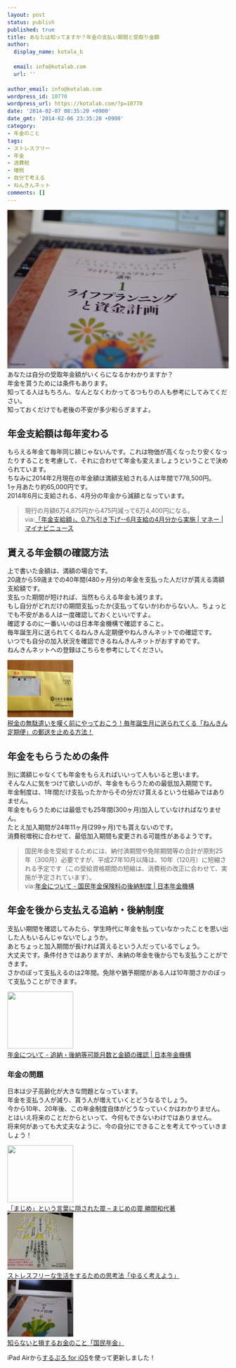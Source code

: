 ```yaml
---
layout: post
status: publish
published: true
title: あなたは知ってますか？年金の支払い期間と受取り金額
author:
  display_name: kotala_b

  email: info@kotalab.com
  url: ''

author_email: info@kotalab.com
wordpress_id: 10770
wordpress_url: https://kotalab.com/?p=10770
date: '2014-02-07 08:35:20 +0900'
date_gmt: '2014-02-06 23:35:20 +0900'
category:
- 年金のこと
tags:
- ストレスフリー
- 年金
- 消費税
- 増税
- 自分で考える
- ねんきんネット
comments: []
---
```

<p><img src="/wp-content/uploads/whats-nenkin_140207-546x361.jpg" alt="whats-nenkin_140207" width="546" height="361" class="alignnone size-large wp-image-10790" /><br />
あなたは自分の受取年金額がいくらになるかわかりますか？<br />
年金を貰うためには条件もあります。<br />
知ってる人はもちろん、なんとなくわかってるつもりの人も参考にしてみてください。<br />
知っておくだけでも老後の不安が多少和らぎますよ。<br />
</p>
<!--more-->
<h2>年金支給額は毎年変わる</h2>
<p>もらえる年金て毎年同じ額じゃないんです。これは物価が高くなったり安くなったりすることを考慮して、それに合わせて年金も変えましょうということで決められています。<br />
ちなみに2014年2月現在の年金額は<span class="b">満額支給</span>される人は年間で778,500円。<br />
1ヶ月あたり約65,000円です。<br />
2014年6月に支給される、4月分の年金から減額となっています。</p>
<blockquote><p>現行の月額6万4,875円から475円減って6万4,400円になる。<br />
via:<a href="http://s.news.mynavi.jp/news/2014/02/03/146/" target="_blank">「年金支給額」、0.7%引き下げ--6月支給の4月分から実施 | マネー | マイナビニュース</a><span class="removed_link" title="b.hatena.ne.jp/entry/http://s.news.mynavi.jp/news/2014/02/03/146/"><img border="0" src="https://b.hatena.ne.jp/entry/image/http://s.news.mynavi.jp/news/2014/02/03/146/" alt="" /></span> </p></blockquote>
<h2>貰える年金額の確認方法</h2>
<p>上で書いた金額は、満額の場合です。<br />
20歳から59歳までの40年間(480ヶ月分)の年金を支払った人だけが貰える満額支給額です。<br />
支払った期間が短ければ、当然もらえる年金も減ります。<br />
もし自分がどれだけの期間支払ったか(支払ってないか)わからない人、ちょっとでも不安がある人は一度確認しておくといいですよ。<br />
<span class="b">確認するのに一番いいのは日本年金機構で確認すること</span>。<br />
毎年誕生月に送られてくるねんきん定期便やねんきんネットでの確認です。<br />
いつでも自分の加入状況を確認できるねんきんネットがおすすめです。<br />
ねんきんネットへの登録はこちらを参考にしてください。</p>
<div class="shht">
<div class="shhtimg"><a href="/stop-nenkin-teikibin" target="_blank"><img src="/wp-content/uploads/nenkin_130123.png" alt="" width="150" height="130" /></a></div>
<div class="shhttext"><a href="/stop-nenkin-teikibin" target="_blank">税金の無駄遣いを嘆く前にやっておこう！毎年誕生月に送られてくる「ねんきん定期便」の郵送を止める方法！</a><span class="removed_link" title="b.hatena.ne.jp/entry/https://kotalab.com/stop-nenkin-teikibin"><img border="0" src="https://b.hatena.ne.jp/entry/image/https://kotalab.com/stop-nenkin-teikibin" alt="" /></span></div>
</div>
<h2>年金をもらうための条件</h2>
<p>別に満額じゃなくても年金をもらえればいいって人もいると思います。<br />
そんな人に気をつけて欲しいのが、年金をもらうための最低加入期間です。<br />
年金制度は、1年間だけ支払ったかからその分だけ貰えるという仕組みではありません。<br />
年金をもらうためには最低でも25年間(300ヶ月)加入していなければなりません。<br />
たとえ加入期間が24年11ヶ月(299ヶ月)でも貰えないのです。<br />
消費税増税に合わせて、最低加入期間も変更される可能性があるようです。</p>
<blockquote><p>国民年金を受給するためには、納付済期間や免除期間等の合計が原則25年（300月）必要ですが、平成27年10月以降は、10年（120月）に短縮される予定です（この受給資格期間の短縮は、消費税の改正に合わせて、実施が予定されています）。<br />
via:<a href="http://www.nenkin.go.jp/n/www/service/detail.jsp?id=6221" target="_blank">年金について - 国民年金保険料の後納制度 | 日本年金機構</a><a href="https://b.hatena.ne.jp/entry/http://www.nenkin.go.jp/n/www/service/detail.jsp?id=6221" target="_blank"><img border="0" src="https://b.hatena.ne.jp/entry/image/http://www.nenkin.go.jp/n/www/service/detail.jsp?id=6221" alt="" /></a> </p></blockquote>
<h2>年金を後から支払える追納・後納制度</h2>
<p>支払い期間を確認してみたら、学生時代に年金を払っていなかったことを思い出した人もいるんじゃないでしょうか。<br />
あとちょっと加入期間が長ければ貰えるという人だっているでしょう。<br />
大丈夫です。条件付きではありますが、未納の年金を後からでも支払うことができます。<br />
さかのぼって支払えるのは2年間。免除や猶予期間がある人は10年間さかのぼって支払うことができます。</p>
<div class="shht">
<div class="shhtimg"><a href="https://www.nenkin.go.jp/n/www/service/detail.jsp?id=6077" target="_blank"><img src="https://capture.heartrails.com/150x130/shadow?https://www.nenkin.go.jp/n/www/service/detail.jsp?id=6077" alt="" width="150" height="130" /></a></div>
<div class="shhttext"><a href="https://www.nenkin.go.jp/n/www/service/detail.jsp?id=6077" target="_blank">年金について - 追納・後納等可能月数と金額の確認 | 日本年金機構</a><a href="https://b.hatena.ne.jp/entry/https://www.nenkin.go.jp/n/www/service/detail.jsp?id=6077" target="_blank"><img border="0" src="https://b.hatena.ne.jp/entry/image/https://www.nenkin.go.jp/n/www/service/detail.jsp?id=6077" alt="" /></a></div>
</div>
<div class="clear"></div>
<h3>年金の問題</h3>
<p>日本は少子高齢化が大きな問題となっています。<br />
年金を支払う人が減り、貰う人が増えていくとどうなるでしょう。<br />
今から10年、20年後、この年金制度自体がどうなっていくかはわかりません。<br />
とはいえ将来のことだからといって、今何もできないわけではありません。<br />
将来何があっても大丈夫なように、今の自分にできることを考えてやっていきましょう！</p>
<div class="shht">
<div class="shhtimg"><a href="/books-majimenowana" target="_blank"><img src="https://capture.heartrails.com/150x130/shadow?https://kotalab.com/books-majimenowana" alt="" width="150" height="130" /></a></div>
<div class="shhttext"><a href="/books-majimenowana" target="_blank">「まじめ」という言葉に隠された罠 &ndash; まじめの罠 勝間和代著</a><span class="removed_link" title="b.hatena.ne.jp/entry/https://kotalab.com/books-majimenowana"><img border="0" src="https://b.hatena.ne.jp/entry/image/https://kotalab.com/books-majimenowana" alt="" /></span></div>
</div>
<div class="shht">
<div class="shhtimg"><a href="/books-thinking" target="_blank"><img src="/wp-content/uploads/yuruku_121129.jpg" alt="" width="150" height="130" /></a></div>
<div class="shhttext"><a href="/books-thinking" target="_blank">ストレスフリーな生活をするための思考法「ゆるく考えよう」</a><span class="removed_link" title="b.hatena.ne.jp/entry/https://kotalab.com/books-thinking"><img border="0" src="https://b.hatena.ne.jp/entry/image/https://kotalab.com/books-thinking" alt="" /></span></div>
</div>
<div class="shht">
<div class="shhtimg"><a href="/money-nenkin" target="_blank"><img src="/wp-content/uploads/money-nenkin_140208-546x361.jpg" alt="" width="150" height="130" /></a></div>
<div class="shhttext"><a href="/money-nenkin" target="_blank">知らないと損するお金のこと「国民年金」</a><span class="removed_link" title="b.hatena.ne.jp/entry/https://kotalab.com/money-nenkin"><img border="0" src="https://b.hatena.ne.jp/entry/image/https://kotalab.com/money-nenkin" alt="" /></span></div>
</div>
<div class="clear"></div>
<p>iPad Airから<a href="https://itunes.apple.com/jp/app/surupuro-for-ios-buroguedita/id436676299?mt=8&uo=4&at=10l4yU" rel="nofollow" target="_blank">するぷろ for iOS</a>を使って更新しました！</p>
